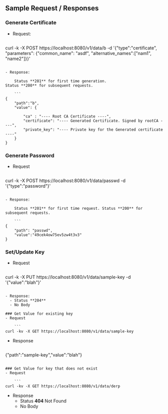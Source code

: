## Sample Request / Responses

### Generate Certificate

- Request:
    
    ```
curl -k -X POST https://localhost:8080/v1/data/b -d '{"type":"certificate", "parameters": {"common_name": "asdf", "alternative_names":["nam1", "name2"]}}'
```

- Response:

    Status **201** for first time generation.
Status **200** for subsequent requests.

    ```
{
    "path":"b",
    "value": {
        
        "ca" : "---- Root CA Certificate ----",
        "certificate": "---- Generated Certificate. Signed by rootCA ----",
        "private_key": "---- Private key for the Generated certificate ----"
    }
}
```



### Generate Password

- Request

    ```
curl -k -X POST https://localhost:8080/v1/data/passwd -d '{"type":"password"}'
```

- Response:

    Status **201** for first time request. Status **200** for subsequent requests.

    ```
{
    "path": "passwd",
    "value":"49cek4ow75ev5zw4t3v3"
}
```


### Set/Update Key
- Request
 
    ```
curl -k -X PUT https://localhost:8080/v1/data/sample-key -d '{"value":"blah"}'
```

- Response:
  - Status **204**
  - No Body

### Get Value for existing key
- Request
 
    ```
curl -kv -X GET https://localhost:8080/v1/data/sample-key
```

- Response

    ```
{"path":"sample-key","value":"blah"}
```

### Get Value for key that does not exist
- Request

    ```
curl -kv -X GET https://localhost:8080/v1/data/derp
```

- Response
  - Status **404** Not Found
  - No Body 
